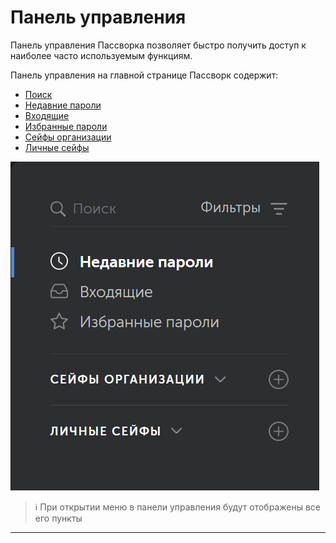 # Панель управления

Панель управления Пассворка позволяет быстро получить доступ к наиболее часто используемым функциям.

Панель управления на главной странице Пассворк содержит:

- [Поиск][Search_Tool]
- [Недавние пароли][Recent_Passwords]
- [Входящие][Inbox]
- [Избранные пароли][Starred_Passwords]
- [Сейфы организации][Corporate_safe_list]
- [Личные сейфы][Personal_safe_list]

![Панель управления][Control_Panel_PNG]
> ℹ️ При открытии меню в панели управления будут отображены все его пункты

___

[Search_Tool]: Tasks\Passwork\Search_Tool.md
[Recent_Passwords]: Tasks\Passwork\Recent_Passwords.md
[Inbox]: Tasks\Passwork\Inbox.md
[Starred_Passwords]: Tasks\Passwork\Starred_Passwords.md
[Corporate_safe_list]: Tasks\Passwork\Corporate_safe_list.md
[Personal_safe_list]: Tasks\Passwork\Personal_safe_list.md
[Control_Panel_PNG]:https://raw.githubusercontent.com/Iverlein/IvDocs/main/Tasks/Passwork/Pictures/Control_Panel.png
